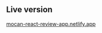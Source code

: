 ## Live version

[mocan-react-review-app.netlify.app](https://mocan-react-review-app.netlify.app/)

